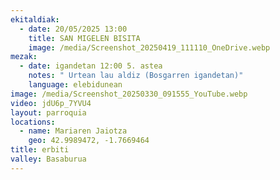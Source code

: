 ```yaml
---
ekitaldiak:
  - date: 20/05/2025 13:00
    title: SAN MIGELEN BISITA
    image: /media/Screenshot_20250419_111110_OneDrive.webp
mezak:
  - date: igandetan 12:00 5. astea
    notes: " Urtean lau aldiz (Bosgarren igandetan)"
    language: elebidunean
image: /media/Screenshot_20250330_091555_YouTube.webp
video: jdU6p_7YVU4
layout: parroquia
locations:
  - name: Mariaren Jaiotza
    geo: 42.9989472, -1.7669464
title: erbiti
valley: Basaburua
---
```

